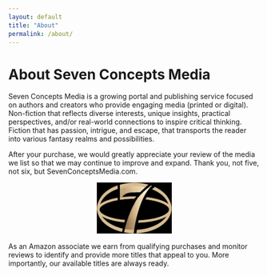 ```yaml
---
layout: default
title: "About"
permalink: /about/
---
```


<p align="center">
<h1>About Seven Concepts Media</h1>
</p>

<p>Seven Concepts Media is a growing portal and publishing service focused on authors and creators who provide engaging media (printed or digital).
Non-fiction that reflects diverse interests, unique insights, practical perspectives, and/or real-world connections to inspire critical thinking.
Fiction that has passion, intrigue, and escape, that transports the reader into various fantasy realms and possibilities.</p>

<p>After your purchase, we would greatly appreciate your review of the media we list so that we may continue to improve and expand. Thank you, not five, not six, but SevenConceptsMedia.com.</p>

<p align="center">
  <img src="/assets/images/7C_Oval_logo.jpg" 
       alt="Seven Concepts Media Logo" width="150">
</p>
  
<!-- Footer with affiliate disclosure -->
<footer class="site-footer">
<p class="affiliate-disclosure">
As an Amazon associate we earn from qualifying purchases and monitor reviews to identify and 
provide more titles that appeal to you. More importantly, our available titles are always ready. 
</p>
</footer>
